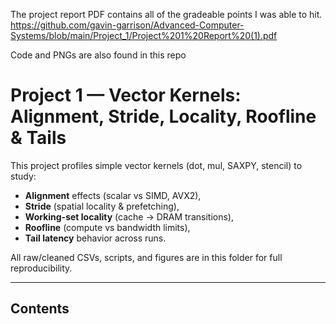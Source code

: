 The project report PDF contains all of the gradeable points I was able to hit.
https://github.com/gavin-garrison/Advanced-Computer-Systems/blob/main/Project_1/Project%201%20Report%20(1).pdf

Code and PNGs are also found in this repo
# Project 1 — Vector Kernels: Alignment, Stride, Locality, Roofline & Tails

This project profiles simple vector kernels (dot, mul, SAXPY, stencil) to study:
- **Alignment** effects (scalar vs SIMD, AVX2),
- **Stride** (spatial locality & prefetching),
- **Working-set locality** (cache → DRAM transitions),
- **Roofline** (compute vs bandwidth limits),
- **Tail latency** behavior across runs.

All raw/cleaned CSVs, scripts, and figures are in this folder for full reproducibility.

---

## Contents



